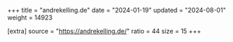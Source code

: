 +++
title = "andrekelling.de"
date = "2024-01-19"
updated = "2024-08-01"
weight = 14923

[extra]
source = "https://andrekelling.de/"
ratio = 44
size = 15
+++
